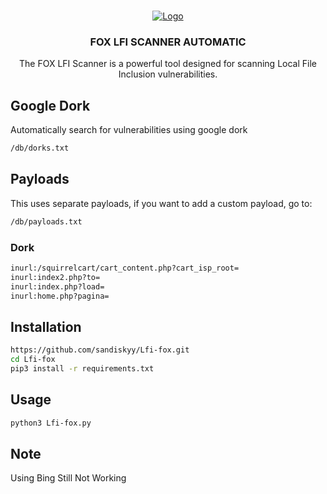 <a name="readme-top"></a>


<br />
<div align="center">
  <a href="https://github.com/othneildrew/Best-README-Template">
    <img src="https://i.imgur.com/PlZ6PEH.png" alt="Logo">
  </a>

  <h3 align="center">FOX LFI SCANNER AUTOMATIC</h3>

  <p align="center">
    The FOX LFI Scanner is a powerful tool designed for scanning Local File Inclusion vulnerabilities.
  </p>
</div>

## Google Dork
Automatically search for vulnerabilities using google dork

```bash
/db/dorks.txt
```
## Payloads
This uses separate payloads, if you want to add a custom payload, go to:

```bash
/db/payloads.txt
```
### Dork

```bash
inurl:/squirrelcart/cart_content.php?cart_isp_root=
inurl:index2.php?to=
inurl:index.php?load=
inurl:home.php?pagina=
```
## Installation

```bash
https://github.com/sandiskyy/Lfi-fox.git
cd Lfi-fox
pip3 install -r requirements.txt
```

## Usage
```bash
python3 Lfi-fox.py
```
## Note
Using Bing Still Not Working


